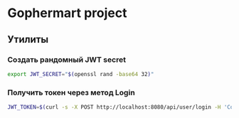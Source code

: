 # Gophermart project

## Утилиты

### Создать рандомный JWT secret

```sh
export JWT_SECRET="$(openssl rand -base64 32)"
```

### Получить токен через метод Login

```sh
JWT_TOKEN=$(curl -s -X POST http://localhost:8080/api/user/login -H 'Content-type: application/json' --data '{"login": "test_user", "password": "test_password_111"}' | jq -r '.token')
```
